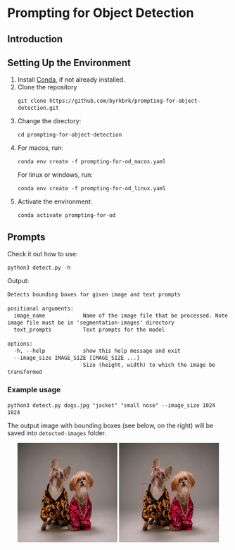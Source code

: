 # Prompting for Object Detection

## Introduction

## Setting Up the Environment

1. Install [Conda](https://conda.io/projects/conda/en/latest/user-guide/install/index.html), if not already installed.
2. Clone the repository
    ~~~
    git clone https://github.com/byrkbrk/prompting-for-object-detection.git
    ~~~
3. Change the directory:
    ~~~
    cd prompting-for-object-detection
    ~~~
4. For macos, run:
    ~~~
    conda env create -f prompting-for-od_macos.yaml
    ~~~
    For linux or windows, run:
    ~~~
    conda env create -f prompting-for-od_linux.yaml
    ~~~
5. Activate the environment:
    ~~~
    conda activate prompting-for-od
    ~~~

## Prompts

Check it out how to use:

~~~
python3 detect.py -h
~~~

Output:

~~~
Detects bounding boxes for given image and text prompts

positional arguments:
  image_name            Name of the image file that be processed. Note image file must be in 'segmentation-images' directory
  text_prompts          Text prompts for the model

options:
  -h, --help            show this help message and exit
  --image_size IMAGE_SIZE [IMAGE_SIZE ...]
                        Size (height, width) to which the image be transformed
~~~

### Example usage
~~~
python3 detect.py dogs.jpg "jacket" "small nose" --image_size 1024 1024
~~~

The output image with bounding boxes (see below, on the right) will be saved into `detected-images` folder.

<p align="center">
  <img src="files-for-readme/dogs.png" width="45%" />
  <img src="files-for-readme/dogs_boxes_on_image.png" width="45%" />
</p>